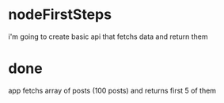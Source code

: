 # nodeFirstSteps
i'm going to create basic api that fetchs data and return them
# done
app fetchs array of posts (100 posts) and returns first 5 of them